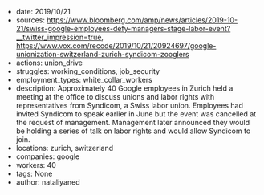 - date: 2019/10/21
- sources: https://www.bloomberg.com/amp/news/articles/2019-10-21/swiss-google-employees-defy-managers-stage-labor-event?__twitter_impression=true, https://www.vox.com/recode/2019/10/21/20924697/google-unionization-switzerland-zurich-syndicom-zooglers
- actions: union_drive
- struggles: working_conditions, job_security
- employment_types: white_collar_workers
- description: Approximately 40 Google employees in Zurich held a meeting at the office to discuss unions and labor rights with representatives from Syndicom, a Swiss labor union. Employees had invited Syndicom to speak earlier in June but the event was cancelled at the request of management. Management later announced they would be holding a series of talk on labor rights and would allow Syndicom to join.
- locations: zurich, switzerland
- companies: google
- workers: 40
- tags: None
- author: nataliyaned
